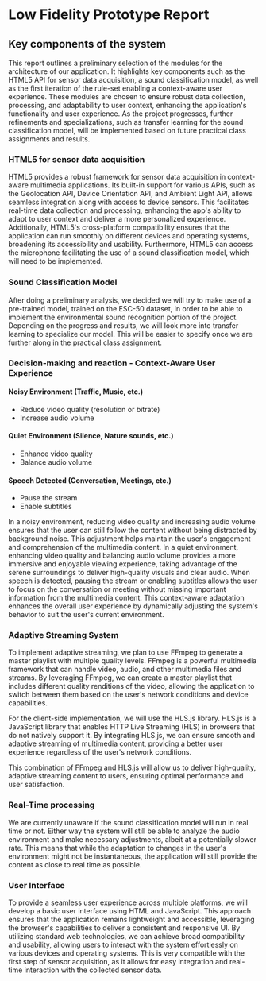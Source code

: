 # Low Fidelity Prototype Report


## Key components of the system

This report outlines a preliminary selection of the modules for the architecture of our application. It highlights key components such as the HTML5 API for sensor data acquisition, a sound classification model, as well as the first iteration of the rule-set enabling a context-aware user experience. These modules are chosen to ensure robust data collection, processing, and adaptability to user context, enhancing the application's functionality and user experience. As the project progresses, further refinements and specializations, such as transfer learning for the sound classification model, will be implemented based on future practical class assignments and results.

### HTML5 for sensor data acquisition

HTML5 provides a robust framework for sensor data acquisition in context-aware multimedia applications. Its built-in support for various APIs, such as the Geolocation API, Device Orientation API, and Ambient Light API, allows seamless integration along with access to device sensors. This facilitates real-time data collection and processing, enhancing the app's ability to adapt to user context and deliver a more personalized experience. Additionally, HTML5's cross-platform compatibility ensures that the application can run smoothly on different devices and operating systems, broadening its accessibility and usability. Furthermore, HTML5 can access the microphone facilitating the use of a sound classification model, which will need to be implemented.

### Sound Classiﬁcation Model

After doing a preliminary analysis, we decided we will try to make use of a pre-trained model, trained on the ESC-50 dataset, in order to be able to implement the environmental sound recognition portion of the project. Depending on the progress and results, we will look more into transfer learning to specialize our model. This will be easier to specify once we are further along in the practical class assignment.

### Decision-making and reaction - Context-Aware User Experience

#### Noisy Environment (Traffic, Music, etc.)

- Reduce video quality (resolution or bitrate)
- Increase audio volume

#### Quiet Environment (Silence, Nature sounds, etc.)

- Enhance video quality
- Balance audio volume

#### Speech Detected (Conversation, Meetings, etc.)

- Pause the stream
- Enable subtitles

In a noisy environment, reducing video quality and increasing audio volume ensures that the user can still follow the content without being distracted by background noise. This adjustment helps maintain the user's engagement and comprehension of the multimedia content. In a quiet environment, enhancing video quality and balancing audio volume provides a more immersive and enjoyable viewing experience, taking advantage of the serene surroundings to deliver high-quality visuals and clear audio. When speech is detected, pausing the stream or enabling subtitles allows the user to focus on the conversation or meeting without missing important information from the multimedia content. This context-aware adaptation enhances the overall user experience by dynamically adjusting the system's behavior to suit the user's current environment.

### Adaptive Streaming System

To implement adaptive streaming, we plan to use FFmpeg to generate a master playlist with multiple quality levels. FFmpeg is a powerful multimedia framework that can handle video, audio, and other multimedia files and streams. By leveraging FFmpeg, we can create a master playlist that includes different quality renditions of the video, allowing the application to switch between them based on the user's network conditions and device capabilities.

For the client-side implementation, we will use the HLS.js library. HLS.js is a JavaScript library that enables HTTP Live Streaming (HLS) in browsers that do not natively support it. By integrating HLS.js, we can ensure smooth and adaptive streaming of multimedia content, providing a better user experience regardless of the user's network conditions.

This combination of FFmpeg and HLS.js will allow us to deliver high-quality, adaptive streaming content to users, ensuring optimal performance and user satisfaction.

### Real-Time processing

We are currently unaware if the sound classification model will run in real time or not. Either way the system will still be able to analyze the audio environment and make necessary adjustments, albeit at a potentially slower rate. This means that while the adaptation to changes in the user's environment might not be instantaneous, the application will still provide the content as close to real time as possible.

### User Interface

To provide a seamless user experience across multiple platforms, we will develop a basic user interface using HTML and JavaScript. This approach ensures that the application remains lightweight and accessible, leveraging the browser's capabilities to deliver a consistent and responsive UI. By utilizing standard web technologies, we can achieve broad compatibility and usability, allowing users to interact with the system effortlessly on various devices and operating systems. This is very compatible with the first step of sensor acquisition, as it allows for easy integration and real-time interaction with the collected sensor data.
